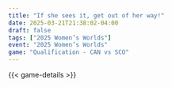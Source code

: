 ```yaml
---
title: "If she sees it, get out of her way!"
date: 2025-03-21T21:38:02-04:00
draft: false
tags: ["2025 Women’s Worlds"]
event: "2025 Women’s Worlds"
game: "Qualification - CAN vs SCO"
---
```

{{< game-details >}}
<!--more-->

